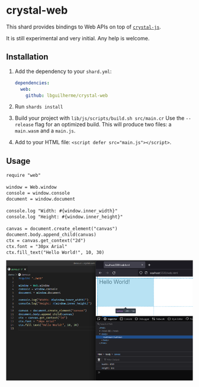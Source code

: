 # crystal-web

This shard provides bindings to Web APIs on top of [`crystal-js`](https://github.com/lbguilherme/crystal-js).

It is still experimental and very initial. Any help is welcome.

## Installation

1. Add the dependency to your `shard.yml`:

   ```yaml
   dependencies:
     web:
       github: lbguilherme/crystal-web
   ```

2. Run `shards install`

3. Build your project with `lib/js/scripts/build.sh src/main.cr` Use the `--release` flag for an optimized build. This will produce two files: a `main.wasm` and a `main.js`.

4. Add to your HTML file: `<script defer src="main.js"></script>`.

## Usage

```crystal
require "web"

window = Web.window
console = window.console
document = window.document

console.log "Width: #{window.inner_width}"
console.log "Height: #{window.inner_height}"

canvas = document.create_element("canvas")
document.body.append_child(canvas)
ctx = canvas.get_context("2d")
ctx.font = "30px Arial"
ctx.fill_text("Hello World!", 10, 30)
```

![demo](demo.png)

